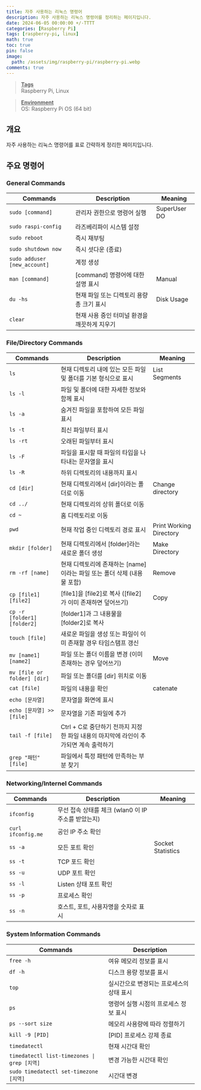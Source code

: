 ```yaml
---
title: 자주 사용하는 리눅스 명령어
description: 자주 사용하는 리눅스 명령어를 정리하는 페이지입니다.
date: 2024-06-05 00:00:00 +/-TTTT
categories: [Raspberry Pi]
tags: [raspberry-pi, linux]
math: true
toc: true
pin: false
image:
  path: /assets/img/raspberry-pi/raspberry-pi.webp
comments: true
---
```


<blockquote class="prompt-info"><p><strong><u>Tags</u></strong> <br />
Raspberry Pi, Linux</p></blockquote>

<blockquote class="prompt-info"><p><strong><u>Environment</u></strong> <br />
OS: Raspberry Pi OS (64 bit) </p></blockquote>

## 개요

자주 사용하는 리눅스 명령어를 표로 간략하게 정리한 페이지입니다.

## 주요 명령어

### **General Commands**

| Commands                     | Description                                  | Meaning      |
| ---------------------------- | -------------------------------------------- | ------------ |
| `sudo [command]`             | 관리자 권한으로 명령어 실행                  | SuperUser DO |
| `sudo raspi-config`          | 라즈베리파이 시스템 설정                     |              |
| `sudo reboot`                | 즉시 재부팅                                  |              |
| `sudo shutdown now`          | 즉시 셧다운 (종료)                           |              |
| `sudo adduser [new_account]` | 계정 생성                                    |
| `man [command]`              | [command] 명령어에 대한 설명 표시            | Manual       |
| `du -hs`                     | 현재 파일 또는 디렉토리 용량 총 크기 표시    | Disk Usage   |
| `clear`                      | 현재 사용 중인 터미널 환경을 깨끗하게 지우기 |              |

### **File/Directory Commands**

| Commands                    | Description                                                                          | Meaning                 |
| --------------------------- | ------------------------------------------------------------------------------------ | ----------------------- |
| `ls`                        | 현재 디렉토리 내에 있는 모든 파일 및 폴더를 기본 형식으로 표시                       | List Segments           |
| `ls -l`                     | 파일 및 폴더에 대한 자세한 정보와 함께 표시                                          |                         |
| `ls -a`                     | 숨겨진 파일을 포함하여 모든 파일 표시                                                |                         |
| `ls -t`                     | 최신 파일부터 표시                                                                   |
| `ls -rt`                    | 오래된 파일부터 표시                                                                 |
| `ls -F`                     | 파일을 표시할 때 파일의 타입을 나타내는 문자열을 표시                                |                         |
| `ls -R`                     | 하위 디렉토리의 내용까지 표시                                                        |                         |
| `cd [dir]`                  | 현재 디렉토리에서 [dir]이라는 폴더로 이동                                            | Change directory        |
| `cd ../`                    | 현재 디렉토리의 상위 폴더로 이동                                                     |                         |
| `cd ~`                      | 홈 디렉토리로 이동                                                                   |                         |
| `pwd`                       | 현재 작업 중인 디렉토리 경로 표시                                                    | Print Working Directory |
| `mkdir [folder]`            | 현재 디렉토리에서 [folder]라는 새로운 폴더 생성                                      | Make Directory          |
| `rm -rf [name]`             | 현재 디렉토리에 존재하는 [name]이라는 파일 또는 폴더 삭제 (내용물 포함)              | Remove                  |
| `cp [file1] [file2]`        | [file1]을 [file2]로 복사 ([file2]가 이미 존재하면 덮어쓰기)                          | Copy                    |
| `cp -r [folder1] [folder2]` | [folder1]과 그 내용물을 [folder2]로 복사                                             |                         |
| `touch [file]`              | 새로운 파일을 생성 또는 파일이 이미 존재할 경우 타임스탬프 갱신                      |                         |
| `mv [name1] [name2]`        | 파일 또는 폴더 이름을 변경 (이미 존재하는 경우 덮어쓰기)                             | Move                    |
| `mv [file or folder] [dir]` | 파일 또는 폴더를 [dir] 위치로 이동                                                   |                         |
| `cat [file]`                | 파일의 내용을 확인                                                                   | catenate                |
| `echo [문자열]`             | 문자열을 화면에 표시                                                                 |                         |
| `echo [문자열] >> [file]`   | 문자열을 기존 파일에 추가                                                            |                         |
| `tail -f [file]`            | Ctrl + C로 중단하기 전까지 지정한 파일 내용의 마지막에 라인이 추가되면 계속 출력하기 |                         |
| `grep "패턴" [file]`        | 파일에서 특정 패턴에 만족하는 부분 찾기                                              |                         |

### **Networking/Internel Commands**

| Commands           | Description                                         | Meaning           |
| ------------------ | --------------------------------------------------- | ----------------- |
| `ifconfig`         | 무선 접속 상태를 체크 (wlan0 이 IP 주소를 받았는지) |                   |
| `curl ifconfig.me` | 공인 IP 주소 확인                                   |                   |
| `ss -a`            | 모든 포트 확인                                      | Socket Statistics |
| `ss -t`            | TCP 포드 확인                                       |                   |
| `ss -u`            | UDP 포트 확인                                       |                   |
| `ss -l`            | Listen 상태 포트 확인                               |                   |
| `ss -p`            | 프로세스 확인                                       |                   |
| `ss -n`            | 호스트, 포트, 사용자명을 숫자로 표시                |                   |

### **System Information Commands**

| Commands                                    | Description                              |
| ------------------------------------------- | ---------------------------------------- |
| `free -h`                                   | 여유 메모리 정보를 표시                  |
| `df -h`                                     | 디스크 용량 정보를 표시                  |
| `top`                                       | 실시간으로 변경되는 프로세스의 상태 표시 |
| `ps`                                        | 명령어 실행 시점의 프로세스 정보 표시    |
| `ps --sort size`                            | 메모리 사용량에 따라 정렬하기            |
| `kill -9 [PID]`                             | [PID] 프로세스 강제 종료                 |
| `timedatectl`                               | 현재 시간대 확인                         |
| `timedatectl list-timezones \| grep [지역]` | 변경 가능한 시간대 확인                  |
| `sudo timedatectl set-timezone [지역]`      | 시간대 변경                              |
